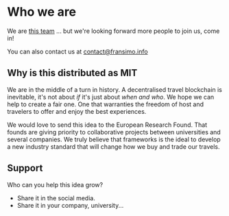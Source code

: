 # Who we are

We are [this team](https://github.com/orgs/tripl-to/people) ... but we're looking forward more people to join us, come
in!

You can also contact us at [contact@fransimo.info](mailto:contact@fransimo.info)

## Why is this distributed as MIT

We are in the middle of a turn in history. A decentralised travel blockchain is inevitable, it's not about _if_ it's
just about _when and who_. We hope we can help to create a fair one. One that warranties the freedom of host and
travelers to offer and enjoy the best experiences.

We would love to send this idea to the European Research Found. That founds are giving priority to collaborative
projects between universities and several companies. We truly believe that frameworks is the ideal to develop a new
industry standard that will change how we buy and trade our travels.

## Support

Who can you help this idea grow?

- Share it in the social media.
- Share it in your company, university...

